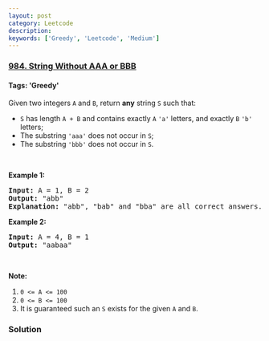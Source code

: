 ```yaml
---
layout: post
category: Leetcode
description: 
keywords: ['Greedy', 'Leetcode', 'Medium']
---
```

### [984. String Without AAA or BBB](https://leetcode.com/problems/string-without-aaa-or-bbb)

#### Tags: 'Greedy'

<div class="content__u3I1 question-content__JfgR"><div><p>Given two integers <code>A</code> and <code>B</code>, return <strong>any</strong> string <code>S</code> such that:</p>
<ul>
<li><code>S</code> has length <code>A + B</code> and contains exactly <code>A</code> <code>'a'</code> letters, and exactly <code>B</code> <code>'b'</code> letters;</li>
<li>The substring <code>'aaa'</code> does not occur in <code>S</code>;</li>
<li>The substring <code>'bbb'</code> does not occur in <code>S</code>.</li>
</ul>
<p> </p>
<p><strong>Example 1:</strong></p>
<pre><strong>Input: </strong>A = <span id="example-input-1-1">1</span>, B = <span id="example-input-1-2">2</span>
<strong>Output: </strong><span id="example-output-1">"abb"
</span><strong>Explanation:</strong> "abb", "bab" and "bba" are all correct answers.
</pre>
<div>
<p><strong>Example 2:</strong></p>
<pre><strong>Input: </strong>A = <span id="example-input-2-1">4</span>, B = <span id="example-input-2-2">1</span>
<strong>Output: </strong><span id="example-output-2">"aabaa"</span></pre>
<p> </p>
</div>
<p><strong>Note:</strong></p>
<ol>
<li><code>0 &lt;= A &lt;= 100</code></li>
<li><code>0 &lt;= B &lt;= 100</code></li>
<li>It is guaranteed such an <code>S</code> exists for the given <code>A</code> and <code>B</code>.</li>
</ol>
</div></div>

### Solution

